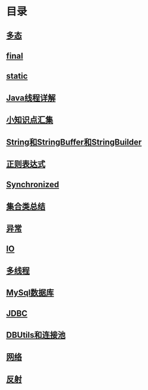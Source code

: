 # 目录

## [多态](https://github.com/nullWolf007/Java/blob/master/多态.md)

## [final](https://github.com/nullWolf007/Java/blob/master/final.md)

## [static](https://github.com/nullWolf007/Java/blob/master/static.md)

## [Java线程详解](https://github.com/nullWolf007/Java/blob/master/Java线程详解.md)

## [小知识点汇集](https://github.com/nullWolf007/Java/blob/master/小知识点汇集.md)

## [String和StringBuffer和StringBuilder](https://github.com/nullWolf007/Java/blob/master/String&StringBuffer&String%20Builder.md)

## [正则表达式](https://github.com/nullWolf007/Java/blob/master/%E6%AD%A3%E5%88%99%E8%A1%A8%E8%BE%BE%E5%BC%8F.md)

## [Synchronized](https://github.com/nullWolf007/Java/blob/master/Synchronized.md)

## [集合类总结](https://github.com/nullWolf007/Java/blob/master/%E9%9B%86%E5%90%88%E7%B1%BB%E6%80%BB%E7%BB%93.md)

## [异常](https://github.com/nullWolf007/Java/blob/master/异常.md)

## [IO](https://github.com/nullWolf007/Java/blob/master/IO.md)

## [多线程](https://github.com/nullWolf007/Java/blob/master/%E5%A4%9A%E7%BA%BF%E7%A8%8B.md)

## [MySql数据库](https://github.com/nullWolf007/Java/blob/master/MySql.md)

## [JDBC](https://github.com/nullWolf007/Java/blob/master/JDBC.md)

## [DBUtils和连接池](https://github.com/nullWolf007/Java/blob/master/DBUtils.md)

## [网络](https://github.com/nullWolf007/Java/blob/master/%E7%BD%91%E7%BB%9C.md)

## [反射](https://github.com/nullWolf007/Java/blob/master/%E5%8F%8D%E5%B0%84.md)
